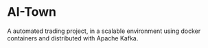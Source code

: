 # AI-Town
A automated trading project, in a scalable environment using docker containers and distributed with Apache Kafka.
